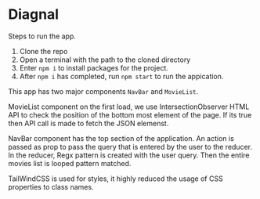 # Diagnal

Steps to run the app.

1. Clone the repo
2. Open a terminal with the path to the cloned directory
3. Enter `npm i` to install packages for the project.
4. After `npm i` has completed, run `npm start` to run the appication.


This app has two major components `NavBar` and `MovieList`.

MovieList component on the first load, we use IntersectionObserver HTML API to check the position of the bottom most element of the page. If its true then API call is made to fetch the JSON elemenst.

NavBar component has the top section of the application. An action is passed as prop to pass the query that is entered by the user to the reducer.
In the reducer, Regx pattern is created with the user query. Then the entire movies list is looped pattern matched.


TailWindCSS is used for styles, it highly reduced the usage of CSS properties to class names.
